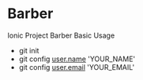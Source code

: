 # Barber
Ionic Project Barber
Basic Usage
- git init
- git config [user.name](http://user.name) 'YOUR_NAME'
- git config [user.email](http://user.email) 'YOUR_EMAIL'
